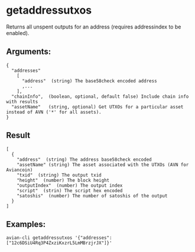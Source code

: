 # getaddressutxos

Returns all unspent outputs for an address (requires addressindex to be enabled).

## Arguments:
```
{
  "addresses"
    [
      "address"  (string) The base58check encoded address
      ,...
    ],
  "chainInfo",  (boolean, optional, default false) Include chain info with results
  "assetName"   (string, optional) Get UTXOs for a particular asset instead of AVN ('*' for all assets).
}
```

## Result
```
[
  {
    "address"  (string) The address base58check encoded
    "assetName" (string) The asset associated with the UTXOs (AVN for Aviancoin)
    "txid"  (string) The output txid
    "height"  (number) The block height
    "outputIndex"  (number) The output index
    "script"  (strin) The script hex encoded
    "satoshis"  (number) The number of satoshis of the output
  }
]
```

## Examples:
```avian-cli getaddressutxos '{"addresses": ["12c6DSiU4Rq3P4ZxziKxzrL5LmMBrzjrJX"]}'```

